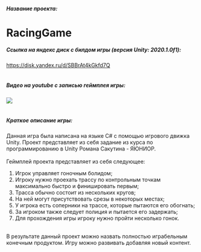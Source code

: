 ##### Название проекта: 
# RacingGame
##### Ссылка на яндекс диск с билдом игры (версия Unity: 2020.1.0f1):
<https://disk.yandex.ru/d/SBBrAt4kGkfd7Q>
<br/>
<br/>
##### Видео на youtube с записью геймплея игры:
[![](http://img.youtube.com/vi/DJcU36Pf2Aw/0.jpg)](https://youtu.be/DJcU36Pf2Aw)
<br/>
<br/>
##### Краткое описание игры:
Данная игра была написана на языке C# с помощью игрового движка Unity. 
Проект представляет из себя задание из курса по программированию в Unity Романа Сакутина - ЯЮНИОР.
<br/>
<br/>
Геймплей проекта представляет из себя следующее:
<br/>
1. Игрок управляет гоночным болидом;
2. Игроку нужно проехать трассу по контрольным точкам максимально быстро и финишировать первым;
3. Трасса обычно состоит из нескольких кругов;
4. На ней могут присутствовать срезы в некоторых местах;
5. У игрока есть соперники на трассе, которые пытаются его обогнать;
6. За игроком также следует полиция и пытается его задержать;
7. Для прохождения игры игроку нужно пройти несколько гонок.
<br/>
В результате данный проект можно назвать полностью играбельным конечным продуктом. Игру можно развивать добавляя новый контент.
<br/>